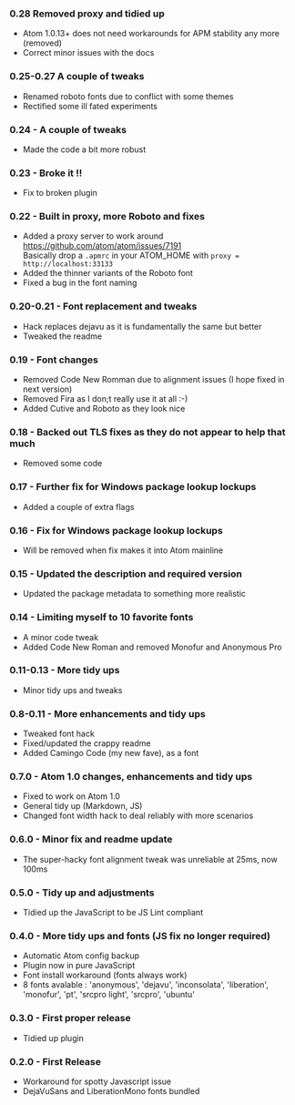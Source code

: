 ### 0.28 Removed proxy and tidied up
* Atom 1.0.13+ does not need workarounds for APM stability any more (removed)
* Correct minor issues with the docs
### 0.25-0.27 A couple of tweaks
* Renamed roboto fonts due to conflict with some themes
* Rectified some ill fated experiments
### 0.24 - A couple of tweaks
* Made the code a bit more robust
### 0.23 - Broke it !!
* Fix to broken plugin
### 0.22 - Built in proxy, more Roboto and fixes
* Added a proxy server to work around https://github.com/atom/atom/issues/7191  
  Basically drop a `.apmrc` in your ATOM_HOME with `proxy = http://localhost:33133`
* Added the thinner variants of the Roboto font
* Fixed a bug in the font naming

### 0.20-0.21 - Font replacement and tweaks
* Hack replaces dejavu as it is fundamentally the same but better
* Tweaked the readme

### 0.19 - Font changes
* Removed Code New Romman due to alignment issues (I hope fixed in next version)
* Removed Fira as I don;t really use it at all :-)
* Added Cutive and Roboto as they look nice

### 0.18 - Backed out TLS fixes as they do not appear to help that much
* Removed some code

### 0.17 - Further fix for Windows package lookup lockups
* Added a couple of extra flags

### 0.16 - Fix for Windows package lookup lockups
* Will be removed when fix makes it into Atom mainline

### 0.15 - Updated the description and required version
* Updated the package metadata to something more realistic

### 0.14 - Limiting myself to 10 favorite fonts
* A minor code tweak
* Added Code New Roman and removed Monofur and Anonymous Pro

### 0.11-0.13 - More tidy ups
* Minor tidy ups and tweaks

### 0.8-0.11 - More enhancements and tidy ups
* Tweaked font hack
* Fixed/updated the crappy readme
* Added Camingo Code (my new fave), as a font

### 0.7.0 - Atom 1.0 changes, enhancements and tidy ups
* Fixed to work on Atom 1.0
* General tidy up (Markdown, JS)
* Changed font width hack to deal reliably with more scenarios

### 0.6.0 - Minor fix and readme update
* The super-hacky font alignment tweak was unreliable at 25ms, now 100ms

### 0.5.0 - Tidy up and adjustments
* Tidied up the JavaScript to be JS Lint compliant

### 0.4.0 - More tidy ups and fonts (JS fix no longer required)
* Automatic Atom config backup
* Plugin now in pure JavaScript
* Font install workaround (fonts always work)
* 8 fonts avalable : 'anonymous', 'dejavu', 'inconsolata', 'liberation', 'monofur', 'pt',
  'srcpro light', 'srcpro', 'ubuntu'

### 0.3.0 - First proper release
* Tidied up plugin

### 0.2.0 - First Release
* Workaround for spotty Javascript issue
* DejaVuSans and LiberationMono fonts bundled
